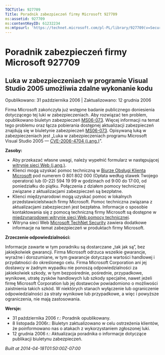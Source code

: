 ```yaml
---
TOCTitle: 927709
Title: Poradnik zabezpieczeń firmy Microsoft 927709
ms:assetid: 927709
ms:contentKeyID: 61232234
ms:mtpsurl: 'https://technet.microsoft.com/pl-PL/library/927709(v=Security.10)'
---
```


Poradnik zabezpieczeń firmy Microsoft 927709
============================================

Luka w zabezpieczeniach w programie Visual Studio 2005 umożliwia zdalne wykonanie kodu
--------------------------------------------------------------------------------------

Opublikowano: 31 października 2006 | Zaktualizowano: 12 grudnia 2006

Firma Microsoft zakończyła już wstępne badanie publicznego doniesienia dotyczącego tej luki w zabezpieczeniach. Aby rozwiązać ten problem, opublikowano biuletyn zabezpieczeń [MS06-073](http://technet.microsoft.com/security/bulletin/ms06-073). Więcej informacji na temat tego problemu oraz łącza pobierania dostępnej aktualizacji zabezpieczeń znajdują się w biuletynie zabezpieczeń [MS06-073](http://technet.microsoft.com/security/bulletin/ms06-073). Opisywaną luką w zabezpieczeniach jest „Luka w zabezpieczeniach programu Microsoft Visual Studio 2005 — [CVE-2006-4704 (j.ang.)](http://www.cve.mitre.org/cgi-bin/cvename.cgi?name=cve-2006-4704)”.

**Zasoby:**

-   Aby przekazać własne uwagi, należy wypełnić formularz w następującej [witrynie sieci Web (j.ang.)](https://support.microsoft.com/common/survey.aspx?scid=sw;en;1257&amp;showpage=1&amp;ws=technet&amp;sd=tech).
-   Klienci mogą uzyskać pomoc techniczną w [Biurze Obsługi Klienta Microsoft](http://support.microsoft.com/contactus/?ws=support) pod numerem 0 801 802 000 (Opłata według stawek Twojego operatora) lub (0-22) 594 19 99 w godzinach od 9:00 do 17:00, od poniedziałku do piątku. Połączenia z działem pomocy technicznej związane z aktualizacjami zabezpieczeń są bezpłatne.
-   Klienci międzynarodowi mogą uzyskać pomoc w lokalnych przedstawicielstwach firmy Microsoft. Pomoc techniczna związana z aktualizacjami zabezpieczeń jest bezpłatna. Informacje o sposobie kontaktowania się z pomocą techniczną firmy Microsoft są dostępne w [międzynarodowej witrynie sieci Web pomocy technicznej](http://go.microsoft.com/fwlink/?linkid=21155).
-   Witryna sieci Web [Microsoft TechNet Security](http://www.microsoft.com/poland/technet/security/) zawiera dodatkowe informacje na temat zabezpieczeń w produktach firmy Microsoft.

**Zrzeczenie odpowiedzialności:**

Informacje zawarte w tym poradniku są dostarczane „tak jak są”, bez jakiejkolwiek gwarancji. Firma Microsoft odrzuca wszelkie gwarancje, wyraźne i dorozumiane, w tym gwarancje dotyczące wartości handlowej i przydatności do określonego celu. Firma Microsoft Corporation ani jej dostawcy w żadnym wypadku nie ponoszą odpowiedzialności za jakiekolwiek szkody, w tym bezpośrednie, pośrednie, przypadkowe, wynikowe, utratę zysków handlowych lub szkody specjalne, nawet jeżeli firmę Microsoft Corporation lub jej dostawców powiadomiono o możliwości zaistnienia takich szkód. W niektórych stanach wyłączenie lub ograniczenie odpowiedzialności za straty wynikowe lub przypadkowe, a więc i powyższe ograniczenia, nie mają zastosowania.

**Wersje:**

-   31 października 2006 r.: Poradnik opublikowany.
-   8 listopada 2006r.: Biuletyn zaktualizowano w celu ostrzeżenia klientów, że poinformowano nas o atakach z wykorzystaniem zgłoszonej luki.
-   12 grudnia 2006 r.: Aktualizacja poradnika o informacje dotyczące publikacji biuletynu zabezpieczeń.

*Built at 2014-04-18T01:50:00Z-07:00*
